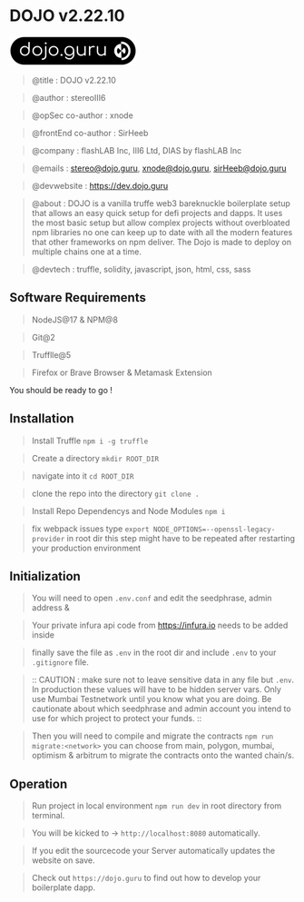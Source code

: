 # DOJO v2.22.10

![image](./public/images/theDojoSignet.png)

> @title : DOJO v2.22.10

> @author : stereoIII6

> @opSec co-author : xnode

> @frontEnd co-author : SirHeeb

> @company : flashLAB Inc, III6 Ltd, DIAS by flashLAB Inc

> @emails : stereo@dojo.guru, xnode@dojo.guru, sirHeeb@dojo.guru

> @devwebsite : https://dev.dojo.guru

> @about : DOJO is a vanilla truffe web3 bareknuckle boilerplate setup that allows an easy quick setup for defi projects and dapps. It uses the most basic setup but allow complex projects without overbloated npm libraries no one can keep up to date with all the modern features that other frameworks on npm deliver. The Dojo is made to deploy on multiple chains one at a time.

> @devtech : truffle, solidity, javascript, json, html, css, sass

## Software Requirements

> NodeJS@17 & NPM@8

> Git@2

> Trufflle@5

> Firefox or Brave Browser & Metamask Extension

You should be ready to go !

## Installation

> Install Truffle `npm i -g truffle`

> Create a directory `mkdir ROOT_DIR`

> navigate into it `cd ROOT_DIR`

> clone the repo into the directory `git clone .`

> Install Repo Dependencys and Node Modules `npm i`

> fix webpack issues type `export NODE_OPTIONS=--openssl-legacy-provider` in root dir this step might have to be repeated after restarting your production environment

## Initialization

> You will need to open `.env.conf` and edit the seedphrase, admin address &

> Your private infura api code from https://infura.io needs to be added inside

> finally save the file as `.env` in the root dir and include `.env` to your `.gitignore` file.

> :: CAUTION : make sure not to leave sensitive data in any file but `.env`. In production these values will have to be hidden server vars. Only use Mumbai Testnetwork until you know what you are doing. Be cautionate about which seedphrase and admin account you intend to use for which project to protect your funds. ::

> Then you will need to compile and migrate the contracts `npm run migrate:<network>` you can choose from main, polygon, mumbai, optimism & arbitrum to migrate the contracts onto the wanted chain/s.

## Operation

> Run project in local environment `npm run dev` in root directory from terminal.

> You will be kicked to -> `http://localhost:8080` automatically.

> If you edit the sourcecode your Server automatically updates the website on save.

> Check out `https://dojo.guru` to find out how to develop your boilerplate dapp.
